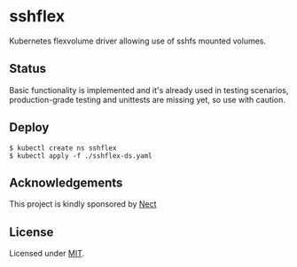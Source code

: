 # sshflex
Kubernetes flexvolume driver allowing use of sshfs mounted volumes.

## Status

Basic functionality is implemented and it's already used in testing scenarios, production-grade testing and unittests are missing yet, so use with caution.

## Deploy
```
$ kubectl create ns sshflex
$ kubectl apply -f ./sshflex-ds.yaml
```

## Acknowledgements

This project is kindly sponsored by [Nect](https://nect.com)

## License

Licensed under [MIT](./LICENSE).